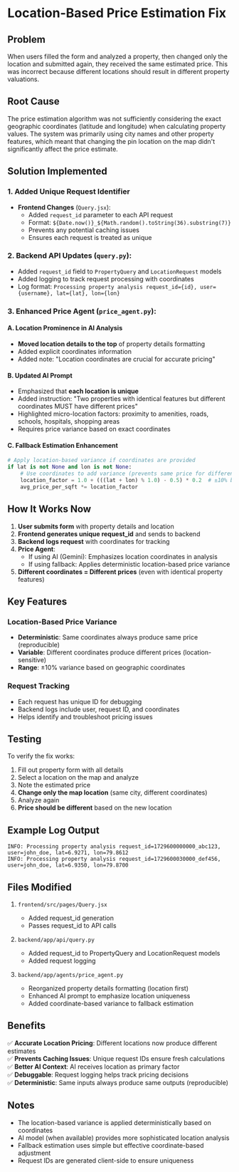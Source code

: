 # Location-Based Price Estimation Fix

## Problem
When users filled the form and analyzed a property, then changed only the location and submitted again, they received the same estimated price. This was incorrect because different locations should result in different property valuations.

## Root Cause
The price estimation algorithm was not sufficiently considering the exact geographic coordinates (latitude and longitude) when calculating property values. The system was primarily using city names and other property features, which meant that changing the pin location on the map didn't significantly affect the price estimate.

## Solution Implemented

### 1. **Added Unique Request Identifier**
- **Frontend Changes** (`Query.jsx`):
  - Added `request_id` parameter to each API request
  - Format: `${Date.now()}_${Math.random().toString(36).substring(7)}`
  - Prevents any potential caching issues
  - Ensures each request is treated as unique

### 2. **Backend API Updates** (`query.py`):
- Added `request_id` field to `PropertyQuery` and `LocationRequest` models
- Added logging to track request processing with coordinates
- Log format: `Processing property analysis request_id={id}, user={username}, lat={lat}, lon={lon}`

### 3. **Enhanced Price Agent** (`price_agent.py`):

#### A. Location Prominence in AI Analysis
- **Moved location details to the top** of property details formatting
- Added explicit coordinates information
- Added note: "Location coordinates are crucial for accurate pricing"

#### B. Updated AI Prompt
- Emphasized that **each location is unique**
- Added instruction: "Two properties with identical features but different coordinates MUST have different prices"
- Highlighted micro-location factors: proximity to amenities, roads, schools, hospitals, shopping areas
- Requires price variance based on exact coordinates

#### C. Fallback Estimation Enhancement
```python
# Apply location-based variance if coordinates are provided
if lat is not None and lon is not None:
    # Use coordinates to add variance (prevents same price for different locations)
    location_factor = 1.0 + (((lat + lon) % 1.0) - 0.5) * 0.2  # ±10% based on coordinates
    avg_price_per_sqft *= location_factor
```

## How It Works Now

1. **User submits form** with property details and location
2. **Frontend generates unique request_id** and sends to backend
3. **Backend logs request** with coordinates for tracking
4. **Price Agent**:
   - If using AI (Gemini): Emphasizes location coordinates in analysis
   - If using fallback: Applies deterministic location-based price variance
5. **Different coordinates = Different prices** (even with identical property features)

## Key Features

### Location-Based Price Variance
- **Deterministic**: Same coordinates always produce same price (reproducible)
- **Variable**: Different coordinates produce different prices (location-sensitive)
- **Range**: ±10% variance based on geographic coordinates

### Request Tracking
- Each request has unique ID for debugging
- Backend logs include user, request ID, and coordinates
- Helps identify and troubleshoot pricing issues

## Testing

To verify the fix works:

1. Fill out property form with all details
2. Select a location on the map and analyze
3. Note the estimated price
4. **Change only the map location** (same city, different coordinates)
5. Analyze again
6. **Price should be different** based on the new location

## Example Log Output
```
INFO: Processing property analysis request_id=1729600000000_abc123, user=john_doe, lat=6.9271, lon=79.8612
INFO: Processing property analysis request_id=1729600030000_def456, user=john_doe, lat=6.9350, lon=79.8700
```

## Files Modified

1. `frontend/src/pages/Query.jsx`
   - Added request_id generation
   - Passes request_id to API calls

2. `backend/app/api/query.py`
   - Added request_id to PropertyQuery and LocationRequest models
   - Added request logging

3. `backend/app/agents/price_agent.py`
   - Reorganized property details formatting (location first)
   - Enhanced AI prompt to emphasize location uniqueness
   - Added coordinate-based variance to fallback estimation

## Benefits

✅ **Accurate Location Pricing**: Different locations now produce different estimates  
✅ **Prevents Caching Issues**: Unique request IDs ensure fresh calculations  
✅ **Better AI Context**: AI receives location as primary factor  
✅ **Debuggable**: Request logging helps track pricing decisions  
✅ **Deterministic**: Same inputs always produce same outputs (reproducible)  

## Notes

- The location-based variance is applied deterministically based on coordinates
- AI model (when available) provides more sophisticated location analysis
- Fallback estimation uses simple but effective coordinate-based adjustment
- Request IDs are generated client-side to ensure uniqueness
